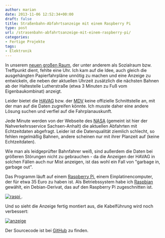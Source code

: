 ```yaml
---
author: marian
date: 2013-11-06 12:52:34+00:00
draft: false
title: Straßenbahn-Abfahrtsanzeige mit einem Raspberry Pi
type: post
url: /strasenbahn-abfahrtsanzeige-mit-einem-raspberry-pi/
categories:
- Fertige Projekte
tags:
- Elektronik
---
```


In unserem [neuen großen Raum](/wir-bauen-aus-das-eigenbaukombinat-bald-auf-230m%C2%B2/), der unter anderem als Sozialraum bzw. Treffpunkt dient, fehlte eine Uhr. Ich kam auf die Idee, auch gleich die ausgehängten Papierfahrpläne unnötig zu machen und eine Anzeige zu entwickeln, die neben der aktuellen Uhrzeit zusätzlich die nächsten Bahnen ab der Haltestelle Lutherstraße (etwa 3 Minuten zu Fuß vom Eigenbaukombinat) anzeigt.

<!-- more -->

Leider bietet die [HAVAG](http://havag.com) bzw. der [MDV](http://mdv.de) keine offizielle Schnittstelle an, mit der man auf die Daten zugreifen könnte. Ich musste daher eine andere Lösung suchen und verfiel auf die Fahrplanauskunft.

Jede Minute werden von der Webseite des [NASA](http://nasa.de/) (gemeint ist hier der Nahverkehrsservice Sachsen-Anhalt) die aktuellen Abfahrten mit Echtzeitdaten abgefragt. Leider ist die Datenqualität ziemlich schlecht, so fehlen regelmäßig Bahnen, andere scheinen nur mit ihrer Planzeit auf (keine Echtzeitdaten).

Wie man als leidgeprüfter Bahnfahrer weiß, sind außerdem die Daten bei größeren Störungen nicht zu gebrauchen - da die Anzeigen der HAVAG in solchen Fällen auch nur Mist anzeigen, ist das wohl ein Fall von "garbage in, garbage out".

Das Programm läuft auf einem [Raspberry Pi](http:/https://www.raspberrypi.org/), einem Einplatinencomputer, der für etwa 35 Euro zu haben ist. Als Betriebssystem habe ich [Raspbian](http:/https://www.raspbian.org/) gewählt, ein Debian-Derivat, das auf den Raspberry Pi zugeschnitten ist.

[![raspi](/wp-content/uploads/2013/11/raspi-300x251.jpg)
](/wp-content/uploads/2013/11/raspi.jpg).

Und so sieht die Anzeige fertig montiert aus, die Kabelführung wird noch verbessert:

[![anzeige](/wp-content/uploads/2013/11/anzeige-300x225.jpg)
](/wp-content/uploads/2013/11/anzeige.jpg)

Der Sourcecode ist bei [GitHub](/github.com/Eigenbaukombinat/pynasa) zu finden.
